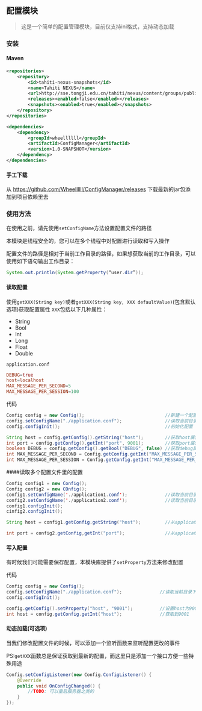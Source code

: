 ## 配置模块
> 这是一个简单的配置管理模块，目前仅支持ini格式，支持动态加载

### 安装

#### Maven

```xml
<repositories>
    <repository>
        <id>tahiti-nexus-snapshots</id>
        <name>Tahiti NEXUS</name>
        <url>http://sse.tongji.edu.cn/tahiti/nexus/content/groups/public</url>
        <releases><enabled>false</enabled></releases>
        <snapshots><enabled>true</enabled></snapshots>
    </repository>
</repositories>

<dependencies>
    <dependency>
        <groupId>wheellllll</groupId>
        <artifactId>ConfigManager</artifactId>
        <version>1.0-SNAPSHOT</version>
    </dependency>
</dependencies>
```

#### 手工下载
从 https://github.com/Wheellllll/ConfigManager/releases 下载最新的jar包添加到项目依赖里去

### 使用方法
在使用之前，请先使用`setConfigName`方法设置配置文件的路径

本模块是线程安全的，您可以在多个线程中对配置进行读取和写入操作

配置文件的路径是相对于当前工作目录的路径，如果想获取当前的工作目录，可以使用如下语句输出工作目录：
```java
System.out.println(System.getProperty(“user.dir”));
```


#### 读取配置
使用`getXXX(String key)`或者`getXXX(String key, XXX defaultValue)`(包含默认选项)获取配置属性
`XXX`包括以下几种属性：
- String
- Bool
- Int
- Long
- Float
- Double

`application.conf`

```conf
DEBUG=true
host=localhost
MAX_MESSAGE_PER_SECOND=5
MAX_MESSAGE_PER_SESSION=100
```

代码
```java
Config config = new Config();                              //新建一个配置
config.setConfigName("./application.conf");                //读取当前目录下的application.conf文件
config.configInit();                                       //初始化配置

String host = config.getConfig().getString("host");        //获取host属性，这里会得到localhost
int port = config.getConfig().getInt("port", 9001);        //获取port属性，由于没有设置，故这里会使用默认值9001
boolean DEBUG = config.getConfig().getBool("DEBUG", false) //获取debug属性，由于在配置文件里设置过，故这里没有使用默认值而是得到了true
int MAX_MESSAGE_PER_SECOND = Config.getConfig.getInt("MAX_MESSAGE_PER_SECOND")   //获取到5
int MAX_MESSAGE_PER_SESSION = Config.getConfig.getInt("MAX_MESSAGE_PER_SESSION") //获取到100
```
####读取多个配置文件里的配置
```java
Config config1 = new Config();
Config config2 = new COnfig();
config1.setConfigName('./application1.conf');              //读取当前目录下的application1.conf文件
config2.setConfigName('./application2.conf');              //读取当前目录下的application2.conf文件
config1.configInit();
cinfig2.configInit();

String host = config1.getConfig.getString("host");         //从application1.conf里获取host属性

int port = config2.getConfig,getInt("port");               //从application2.config里获取host属性

```

#### 写入配置
有时候我们可能需要保存配置，本模块库提供了`setProperty`方法来修改配置

代码
```java
Config config = new Config();
config.setConfigName("./application.conf");              //读取当前目录下的application.conf文件
config.configInit();

config.getConfig().setProperty("host", "9001");          //设置host为9001
int host = config.getConfig.getInt("host");              //获取到9001
```

#### 动态加载(可选项)
当我们修改配置文件的时候，可以添加一个监听函数来监听配置更改的事件

PS:`getXXX`函数总是保证获取到最新的配置，而这里只是添加一个接口方便一些特殊用途

```java
Config.setConfigListener(new Config.ConfigListener() {
    @Override
    public void OnConfigChanged() {
        //TODO: 可以重启服务器之类的
    }
});
```

